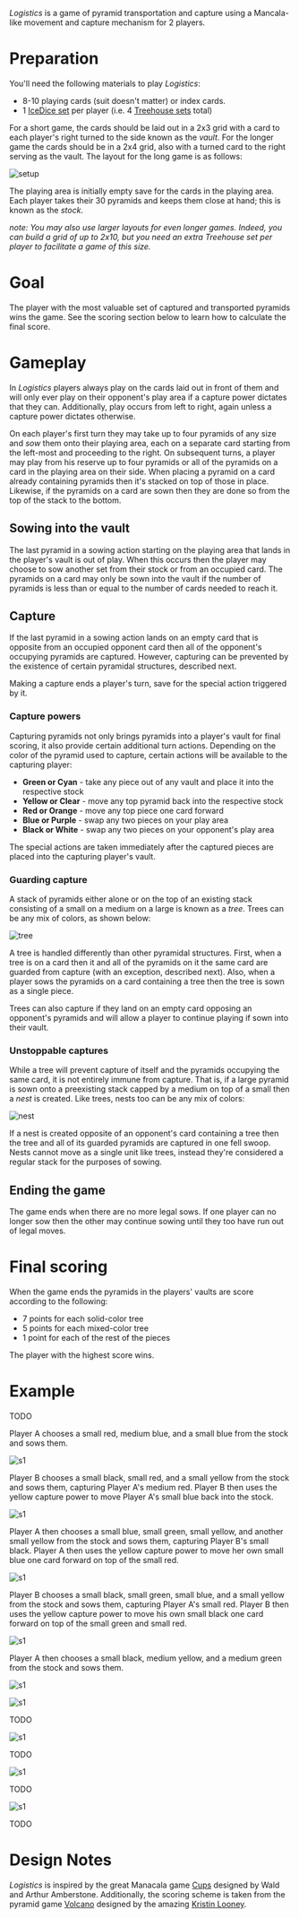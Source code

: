 *Logistics* is a game of pyramid transportation and capture using a  Mancala-like movement and capture mechanism for 2 players.

Preparation
===========

You'll need the following materials to play *Logistics*:

 * 8-10 playing cards (suit doesn't matter) or index cards.
 * 1 [IceDice set](http://www.looneylabs.com/games/icedice) per player (i.e. 4 [Treehouse sets](http://www.looneylabs.com/games/treehouse) total)
 
For a short game, the cards should be laid out in a 2x3 grid with a card to each player's right turned to the side known as the *vault*.  For the longer game the cards should be in a 2x4 grid, also with a turned card to the right serving as the vault.  The layout for the long game is as follows:

![setup](https://raw.githubusercontent.com/fogus/spiel/master/pyramidenspiel/logistics/graphics/setup.png)

The playing area is initially empty save for the cards in the playing area.  Each player takes their 30 pyramids and keeps them close at hand; this is known as the *stock*.

*note: You may also use larger layouts for even longer games.  Indeed, you can build a grid of up to 2x10, but you need an extra Treehouse set per player to facilitate a game of this size.*

Goal
====

The player with the most valuable set of captured and transported pyramids wins the game.  See the scoring section below to learn how to calculate the final score.

Gameplay
========

In *Logistics* players always play on the cards laid out in front of them and will only ever play on their opponent's play area if a capture power dictates that they can.  Additionally, play occurs from left to right, again unless a capture power dictates otherwise.

On each player's first turn they may take up to four pyramids of any size and *sow* them onto their playing area, each on a separate card starting from the left-most and proceeding to the right.  On subsequent turns, a player may play from his reserve up to four pyramids or all of the pyramids on a card in the playing area on their side.  When placing a pyramid on a card already containing pyramids then it's stacked on top of those in place.  Likewise, if the pyramids on a card are sown then they are done so from the top of the stack to the bottom.

Sowing into the vault
---------------------

The last pyramid in a sowing action starting on the playing area that lands in the player's vault is out of play.  When this occurs then the player may choose to sow another set from their stock or from an occupied card.  The pyramids on a card may only be sown into the vault if the number of pyramids is less than or equal to the number of cards needed to reach it.

Capture
-------

If the last pyramid in a sowing action lands on an empty card that is opposite from an occupied opponent card then all of the opponent's occupying pyramids are captured.  However, capturing can be prevented by the existence of certain pyramidal structures, described next.

Making a capture ends a player's turn, save for the special action triggered by it.  

### Capture powers

Capturing pyramids not only brings pyramids into a player's vault for final scoring, it also provide certain additional turn actions.  Depending on the color of the pyramid used to capture, certain actions will be available to the capturing player:

 * **Green or Cyan** - take any piece out of any vault and 
   place it into the respective stock
 * **Yellow or Clear** - move any top pyramid back into the
   respective stock
 * **Red or Orange** - move any top piece one card forward
 * **Blue or Purple** - swap any two pieces on your play area
 * **Black or White** - swap any two pieces on your opponent's 
   play area
 
The special actions are taken immediately after the captured pieces are placed into the capturing player's vault.

### Guarding capture

A stack of pyramids either alone or on the top of an existing stack consisting of a small on a medium on a large is known as a *tree*.  Trees can be any mix of colors, as shown below:

![tree](https://raw.githubusercontent.com/fogus/spiel/master/pyramidenspiel/logistics/graphics/trees.png)

A tree is handled differently than other pyramidal structures.  First, when a tree is on a card then it and all of the pyramids on it the same card are guarded from capture (with an exception, described next).  Also, when a player sows the pyramids on a card containing a tree then the tree is sown as a single piece.  

Trees can also capture if they land on an empty card opposing an opponent's pyramids and will allow a player to continue playing if sown into their vault.

### Unstoppable captures

While a tree will prevent capture of itself and the pyramids occupying the same card, it is not entirely immune from capture.  That is, if a large pyramid is sown onto a preexisting stack capped by a medium on top of a small then a *nest* is created.  Like trees, nests too can be any mix of colors:

![nest](https://raw.githubusercontent.com/fogus/spiel/master/pyramidenspiel/logistics/graphics/nest.png)

If a nest is created opposite of an opponent's card containing a tree then the tree and all of its guarded pyramids are captured in one fell swoop.  Nests cannot move as a single unit like trees, instead they're considered a regular stack for the purposes of sowing.

Ending the game
---------------

The game ends when there are no more legal sows.  If one player can no longer sow then the other may continue sowing until they too have run out of legal moves.

Final scoring
=============

When the game ends the pyramids in the players' vaults are score according to the following:

* 7 points for each solid-color tree
* 5 points for each mixed-color tree
* 1 point for each of the rest of the pieces

The player with the highest score wins.

Example
=======

TODO

Player A chooses a small red, medium blue, and a small blue from the stock and sows them.

![s1](https://raw.githubusercontent.com/fogus/spiel/master/pyramidenspiel/logistics/graphics/step1.png)

Player B chooses a small black, small red, and a small yellow from the stock and sows them, capturing Player A's medium red.  Player B then uses the yellow capture power to move Player A's small blue back into the stock. 

![s1](https://raw.githubusercontent.com/fogus/spiel/master/pyramidenspiel/logistics/graphics/step2.png)

Player A then chooses a small blue, small green, small yellow, and another small yellow from the stock and sows them, capturing Player B's small black.  Player A then uses the yellow capture power to move her own small blue one card forward on top of the small red.

![s1](https://raw.githubusercontent.com/fogus/spiel/master/pyramidenspiel/logistics/graphics/step3.png)

Player B chooses a small black, small green, small blue, and a small yellow from the stock and sows them, capturing Player A's small red.  Player B then uses the yellow capture power to move his own small black one card forward on top of the small green and small red.

![s1](https://raw.githubusercontent.com/fogus/spiel/master/pyramidenspiel/logistics/graphics/step4.png)

Player A then chooses a small black, medium yellow, and a medium green from the stock and sows them.

![s1](https://raw.githubusercontent.com/fogus/spiel/master/pyramidenspiel/logistics/graphics/step5.png)



![s1](https://raw.githubusercontent.com/fogus/spiel/master/pyramidenspiel/logistics/graphics/step6.png)

TODO

![s1](https://raw.githubusercontent.com/fogus/spiel/master/pyramidenspiel/logistics/graphics/step7.png)

TODO

![s1](https://raw.githubusercontent.com/fogus/spiel/master/pyramidenspiel/logistics/graphics/step8.png)

TODO

![s1](https://raw.githubusercontent.com/fogus/spiel/master/pyramidenspiel/logistics/graphics/step9.png)

TODO

Design Notes
============

*Logistics* is inspired by the great Manacala game [Cups](http://boardgamegeek.com/boardgame/19916/cups) designed by Wald and Arthur Amberstone.  Additionally, the scoring scheme is taken from the pyramid game [Volcano](http://www.wunderland.com/WTS/Kristin/Games/Volcano.html) designed by the amazing [Kristin Looney](http://wunderland.com/WTS/Kristin/Kristin.html).

